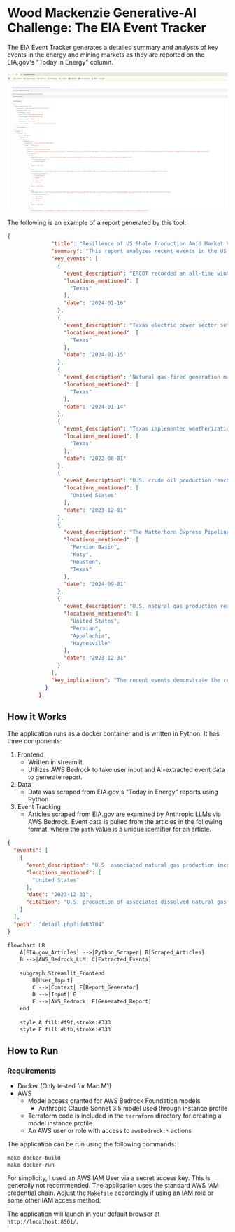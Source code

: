 
# Wood Mackenzie Generative-AI Challenge: The EIA Event Tracker

The EIA Event Tracker generates a detailed summary and analysts of key events in the energy and mining markets as they are reported on the EIA.gov's "Today in Energy" column.

![EIA Event Tracker](./assets/ui.png)

The following is an example of a report generated by this tool:

```json
{
              "title": "Resilience of US Shale Production Amid Market Volatility",
              "summary": "This report analyzes recent events in the US shale production sector and their potential implications. Despite market uncertainties, the US shale industry has demonstrated resilience and adaptability, maintaining high production levels and navigating supply chain challenges. Key highlights include record-breaking natural gas and crude oil output, ongoing midstream infrastructure expansions, and continued operational efficiencies. While some regions experienced temporary disruptions, the overall outlook for US shale production remains positive as the industry leverages technology and innovative practices to meet energy demands.",
              "key_events": [
                {
                  "event_description": "ERCOT recorded an all-time winter high for natural gas-fired electricity generation during a cold snap, reaching 49.4 gigawatts.",
                  "locations_mentioned": [
                    "Texas"
                  ],
                  "date": "2024-01-16"
                },
                {
                  "event_description": "Texas electric power sector set a record for daily natural gas consumption at 8.6 billion cubic feet per day.",
                  "locations_mentioned": [
                    "Texas"
                  ],
                  "date": "2024-01-15"
                },
                {
                  "event_description": "Natural gas-fired generation made up 56% of all generation in ERCOT during a three-day cold snap, compared to the January average of 46%.",
                  "locations_mentioned": [
                    "Texas"
                  ],
                  "date": "2024-01-14"
                },
                {
                  "event_description": "Texas implemented weatherization standards requiring critical natural gas infrastructure to be protected against weather emergencies.",
                  "locations_mentioned": [
                    "Texas"
                  ],
                  "date": "2022-08-01"
                },
                {
                  "event_description": "U.S. crude oil production reached a monthly record of over 13.3 million barrels per day, setting both a domestic and global record.",
                  "locations_mentioned": [
                    "United States"
                  ],
                  "date": "2023-12-01"
                },
                {
                  "event_description": "The Matterhorn Express Pipeline, with 2.5 Bcf/d capacity, is expected to begin service to transport natural gas from Permian Basin to Katy near Houston.",
                  "locations_mentioned": [
                    "Permian Basin",
                    "Katy",
                    "Houston",
                    "Texas"
                  ],
                  "date": "2024-09-01"
                },
                {
                  "event_description": "U.S. natural gas production reached a record high of 125.0 billion cubic feet per day, with the Permian, Appalachia, and Haynesville regions accounting for 59% of total production.",
                  "locations_mentioned": [
                    "United States",
                    "Permian",
                    "Appalachia",
                    "Haynesville"
                  ],
                  "date": "2023-12-31"
                }
              ],
              "key_implications": "The recent events demonstrate the resilience and adaptability of the US shale production industry. Despite market volatility and supply chain challenges, the industry has maintained high production levels, leveraging technology and infrastructure expansions to meet growing energy demands.\n\nKey implications for US shale production include:\n\n- Continued record-breaking natural gas and crude oil output, driven by operational efficiencies and midstream capacity additions\n- Strengthened energy security as the US solidifies its position as a leading global producer and exporter of oil and natural gas\n- Increased reliance on natural gas for power generation, particularly in Texas, underscoring the importance of infrastructure weatherization and resilience\n- Ongoing investments in pipeline infrastructure to transport shale gas and oil to domestic and international markets\n- Potential for further production growth as new pipeline and export projects come online in the Permian, Appalachia, and other key shale basins\n\nOverall, the US shale production industry has demonstrated its ability to adapt and thrive in a dynamic market environment, positioning the country as a global energy powerhouse and ensuring the continued availability of affordable, reliable energy."
            }
          }
```

## How it Works
The application runs as a docker container and is written in Python. It has three components:
1. Frontend
	- Written in streamlit.
	- Utilizes AWS Bedrock to take user input and AI-extracted event data to generate report.
2. Data
	- Data was scraped from EIA.gov's "Today in Energy" reports using Python
3. Event Tracking
	- Articles scraped from EIA.gov are examined by Anthropic LLMs via AWS Bedrock. Event data is pulled from the articles in the following format, where the `path` value is a unique identifier for an article.

```json
{
  "events": [
    {
      "event_description": "U.S. associated natural gas production increased by 7.9% to average 17.1 billion cubic feet per day in 2023 compared to 2022.",
      "locations_mentioned": [
        "United States"
      ],
      "date": "2023-12-31",
      "citation": "U.S. production of associated-dissolved natural gas, or associated natural gas, increased 7.9% in 2023 compared with 2022, averaging 17.1 billion cubic feet per day (Bcf/d) last year, according to data from Enverus Drillinginfo."
    }
  ],
  "path": "detail.php?id=63704"
}
```

```mermaid
flowchart LR
    A[EIA.gov_Articles] -->|Python_Scraper| B[Scraped_Articles]
    B -->|AWS_Bedrock_LLM| C[Extracted_Events]
    
    subgraph Streamlit_Frontend
        D[User_Input]
        C -->|Context| E[Report_Generator]
        D -->|Input| E
        E -->|AWS_Bedrock| F[Generated_Report]
    end

    style A fill:#f9f,stroke:#333
    style E fill:#bfb,stroke:#333
```

## How to Run
### Requirements
- Docker (Only tested for Mac M1)
- AWS
	- Model access granted for AWS Bedrock Foundation models
		- Anthropic Claude Sonnet 3.5 model used through instance profile
    - Terraform code is included in the `terraform` directory for creating a model instance profile
    - An AWS user or role with access to `awsBedrock:*` actions

The application can be run using the following commands:
```
make docker-build
make docker-run
```
For simplicity, I used an AWS IAM User via a secret access key. This is generally not recommended. The application uses the standard AWS IAM credential chain. Adjust the `Makefile` accordingly if using an IAM role or some other IAM access method.

The application will launch in your default browser at `http://localhost:8501/`.

